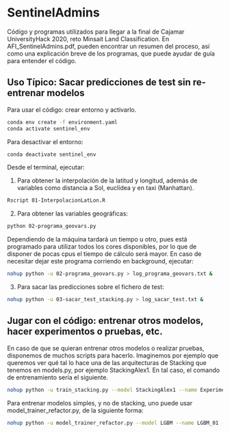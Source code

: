# SentinelAdmins

Código y programas utilizados para llegar a la final de Cajamar UniversityHack 2020, reto Minsait Land Classification. En AFI_SentinelAdmins.pdf, pueden encontrar un resumen del proceso, así como una explicación breve de los programas, que puede ayudar de guía para entender el código. 


## Uso Típico: Sacar predicciones de test sin re-entrenar modelos

Para usar el código: crear entorno y activarlo.
```bash
conda env create -f environment.yaml
conda activate sentinel_env
```
Para desactivar el entorno:
```bash
conda deactivate sentinel_env
```

Desde el terminal, ejecutar:

1. Para obtener la interpolación de la latitud y longitud, además de variables como distancia a Sol, euclídea y en taxi (Manhattan).

```bash
Rscript 01-InterpolacionLatLon.R
```

2. Para obtener las variables geográficas:

```bash
python 02-programa_geovars.py
```

Dependiendo de la máquina tardará un tiempo u otro, pues está programado para utilizar todos los cores disponibles, por lo que de disponer de pocas cpus el tiempo de cálculo será mayor. En caso de necesitar dejar este programa corriendo en background, ejecutar:

```bash
nohup python -u 02-programa_geovars.py > log_programa_geovars.txt &
```

3. Para sacar las predicciones sobre el fichero de test:

```bash
nohup python -u 03-sacar_test_stacking.py > log_sacar_test.txt &
```

## Jugar con el código: entrenar otros modelos, hacer experimentos o pruebas, etc.

En caso de que se quieran entrenar otros modelos o realizar pruebas, disponemos de muchos scripts para hacerlo. Imaginemos por ejemplo que queremos ver qué tal lo hace una de las arquitecturas de Stacking que tenemos en models.py, por ejemplo StackingAlex1. En tal caso, el comando de entrenamiento sería el siguiente.  

```bash
nohup python -u train_stacking.py --model StackingAlex1 --name Experiment_01 --final_model LGBM --cv 3 --encoder CatBoost > log_train_stacking.txt &
```

Para entrenar modelos simples, y no de stacking, uno puede usar model_trainer_refactor.py, de la siguiente forma:

```bash
nohup python -u model_trainer_refactor.py --model LGBM --name LGBM_01 --use_old False  --iter 100 > log_train_model.txt &
```
